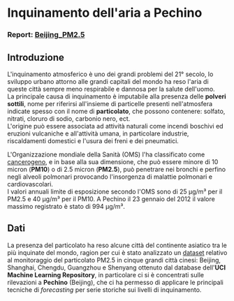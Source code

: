 # Inquinamento dell'aria a Pechino 
### Report: [Beijing_PM2.5](https://htmlpreview.github.io/?https://github.com/robsnx/data-science-projects/blob/main/beijing_pm2.5/Beijing_report.html)
## Introduzione
L'inquinamento atmosferico è uno dei grandi problemi del 21° secolo, lo sviluppo urbano attorno alle grandi capitali del mondo ha reso l'aria di queste città sempre meno respirabile e dannosa per la salute dell'uomo.   
La principale causa di inquinamento è imputabile alla presenza delle **polveri sottili**, nome per riferirsi all'insieme di particelle presenti nell'atmosfera indicate spesso con il nome di **particolato**, che possono contenere: solfato, nitrati, cloruro di sodio, carbonio nero, ect.  
L'origine può essere associata ad attività naturali come incendi boschivi ed eruzioni vulcaniche e all'attività umana, in particolare industrie, riscaldamenti domestici e l'usura dei freni e dei pneumatici.  

L'Organizzazione mondiale della Sanità (OMS) l'ha classificato come 
[cancerogeno](https://web.archive.org/web/20160529064001/http://ehp.niehs.nih.gov/1408092/), e in base alla sua dimensione, che può essere minore di 10 micron (**PM10**) o di 2.5 micron (**PM2.5**), può penetrare nei bronchi e perfino negli alveoli polmonari provocando l'insorgenza di malattie polmonari e cardiovascolari.  
I valori annuali limite di esposizione secondo l'OMS sono di 25 µg/m³ per il PM2.5 e 40 µg/m³ per il PM10. A Pechino il 23 gennaio del 2012 il valore massimo registrato è stato di 994 µg/m³. 


## Dati
La presenza del particolato ha reso alcune città del continente asiatico tra le più inquinate del mondo, ragion per cui è stato analizzato un
[dataset](https://archive.ics.uci.edu/ml/datasets/PM2.5+Data+of+Five+Chinese+Cities) relativo al monitoraggio del particolato PM2.5 in cinque grandi città cinesi: Beijing, Shanghai, Chengdu, Guangzhou e Shenyang ottenuto dal database dell'**UCI Machine Learning Repository**, in particolare ci si è concentrati sulle rilevazioni a **Pechino** (Beijing), che ci ha permesso di applicare le principali tecniche di *forecasting* per serie storiche sui livelli di inquinamento.
